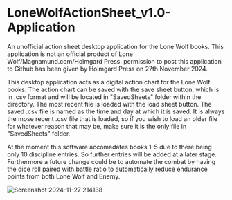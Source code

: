 # LoneWolfActionSheet_v1.0-Application

An unofficial action sheet desktop application for the Lone Wolf books. This application is not an official product of Lone Wolf/Magnamund.com/Holmgard Press. permission to post this application to Github has been given by Holmgard Press on 27th November 2024.

This desktop application acts as a digital action chart for the Lone Wolf books. The action chart can be saved with the save sheet button, which is in .csv format and will be located in "SavedSheets" folder within the directory. The most recent file is loaded with the load sheet button. The saved .csv file is named as the time and day at which it is saved. It is always the mose recent .csv file that is loaded, so if you wish to load an older file for whatever reason that may be, make sure it is the only file in "SavedSheets" folder.

At the moment this software accomadates books 1-5 due to there being only 10 discipline entries. So further entries will be added at a later stage. Furthermore a future change could be to automate the combat by having the dice roll paired with battle ratio to automatically reduce endurance points from both Lone Wolf and Enemy.

![Screenshot 2024-11-27 214138](https://github.com/user-attachments/assets/ad90fdf5-ac04-4fe1-bd07-a5e67a3a4813)
